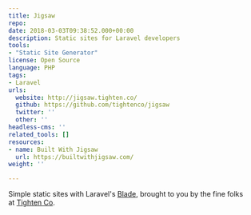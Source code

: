 ```yaml
---
title: Jigsaw
repo: 
date: 2018-03-03T09:38:52.000+00:00
description: Static sites for Laravel developers
tools:
- "Static Site Generator"
license: Open Source
language: PHP
tags:
- Laravel
urls:
  website: http://jigsaw.tighten.co/
  github: https://github.com/tightenco/jigsaw
  twitter: ''
  other: ''
headless-cms: ''
related_tools: []
resources:
- name: Built With Jigsaw
  url: https://builtwithjigsaw.com/
weight: ''

---
```

Simple static sites with Laravel's [Blade](https://laravel.com/docs/5.4/blade), brought to you by the fine folks at [Tighten Co](http://tighten.co/).